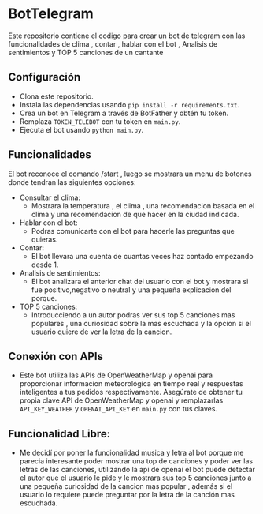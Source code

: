 # BotTelegram

Este repositorio contiene el codigo para crear un bot de telegram con las funcionalidades de clima , contar , hablar con el bot , Analisis de sentimientos y TOP 5 canciones de un cantante


##  Configuración
  * Clona este repositorio.
  * Instala las dependencias usando `pip install -r requirements.txt`.
  * Crea un bot en Telegram a través de BotFather y obtén tu token.
  * Remplaza `TOKEN_TELEBOT` con tu token en `main.py`.
  * Ejecuta el bot usando `python main.py`.

## Funcionalidades
El bot reconoce el comando /start , luego se mostrara un menu de botones donde tendran las siguientes opciones:
* Consultar el clima:
   * Mostrara la temperatura , el clima , una recomendacion basada en el clima y una recomendacion de que hacer en la ciudad indicada.
* Hablar con el bot:
  * Podras comunicarte con el bot para hacerle las preguntas que quieras.
* Contar:
  * El bot llevara una cuenta de cuantas veces haz contado empezando desde 1.
* Analisis de sentimientos:
  * El bot analizara el anterior chat del usuario con el bot y mostrara si fue positivo,negativo o neutral y una pequeña explicacion del porque.
* TOP 5 canciones:
  * Introducciendo a un autor podras ver sus top 5 canciones mas populares , una curiosidad sobre la mas escuchada y la opcion si el usuario quiere de ver la letra de la cancion.

## Conexión con APIs
  * Este bot utiliza las APIs de OpenWeatherMap y openai para proporcionar informacion meteorológica en tiempo real y respuestas inteligentes a tus pedidos respectivamente. Asegúrate de obtener tu propia clave API de OpenWeatherMap
y openai y remplazarlas `API_KEY_WEATHER` y `OPENAI_API_KEY` en `main.py` con tus claves.



##  Funcionalidad Libre:
  * Me decidí por poner la funcionalidad musica y letra al bot porque me parecia interesante poder mostrar una top de canciones y poder ver las letras de las canciones, utilizando la api de openai el bot puede detectar el autor que el usuario le pide y le mostrara sus top 5 canciones junto a una pequeña curiosidad de la cancion mas popular , además si el usuario lo requiere puede preguntar por la letra de la canción mas escuchada.
